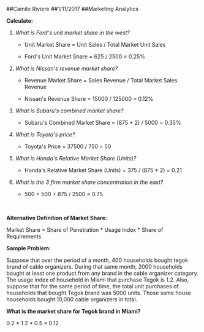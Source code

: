 ##Camilo Riviere
##1/11/2017
##Marketing Analytics
<br>

<strong>Calculate:</strong>

1. *What is Ford's unit market share in the west?*

    * Unit Market Share = Unit Sales / Total Market Unit Sales

    * Ford's Unit Market Share = 625 / 2500 = 0.25%

2. *What is Nissan's revenue market share?*

    * Revenue Market Share = Sales Revenue / Total Market Sales Revenue

    * Nissan's Revenue Share = 15000 / 125000 = 0.12%

3. *What is Subaru's combined market share?*

    * Subaru's Combined Market Share = (875 * 2) / 5000 = 0.35%


4. *What is Toyota's price?*

    * Toyota's Price = 37500 / 750 = 50


5. *What is Honda's Relative Market Share (Units)?*

    * Honda's Relative Market Share (Units) = 375 / (875 * 2) = 0.21


6. *What is the 3 firm market share concentration in the east?*

    * 500 + 500 + 875 / 2500 = 0.75

<br>

<strong>Alternative Definition of Market Share:</strong>

Market Share = Share of Penetration * Usage Index * Share of Requirements

<strong>Sample Problem:</strong>

Suppose that over the period of a month, 400 households bought tegok brand of cable organizers. During that same month, 2000 households bought at least one product from any brand in the cable organizer category. The usage index of household in Miami that purchase Tegok is 1.2. Also, suppose that for the same period of time, the total unit purchases of households that bought Tegok brand was 5000 units. Those same house households bought 10,000 cable organizers in total.

<strong>What is the market share for Tegok brand in Miami?</strong>

0.2 * 1.2 * 0.5 = 0.12  
